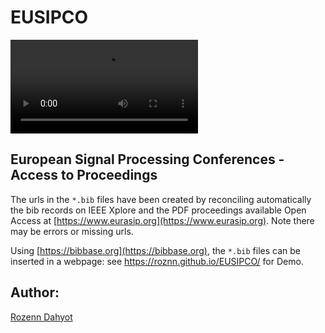 # EUSIPCO


![video](https://user-images.githubusercontent.com/39035808/109388213-ac6fd000-78fd-11eb-955c-6e26d649471a.mp4) 



## European Signal Processing Conferences - Access to Proceedings

The urls  in the `*.bib` files have been created by reconciling automatically the bib records on IEEE Xplore and the PDF proceedings available Open Access at [https://www.eurasip.org](https://www.eurasip.org). Note there may be errors or missing urls. 

Using [https://bibbase.org](https://bibbase.org), the `*.bib` files can be inserted in a webpage: see https://roznn.github.io/EUSIPCO/ for Demo.

## Author: 

[Rozenn Dahyot](https://roznn.github.io/)
